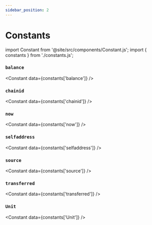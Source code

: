```yaml
---
sidebar_position: 2
---
```


# Constants

<!-- Custom component -->
import Constant from '@site/src/components/Constant.js';
import { constants } from './constants.js';

### `balance`

<Constant data={constants['balance']} />

### `chainid`

<Constant data={constants['chainid']} />

### `now`

<Constant data={constants['now']} />

### `selfaddress`

<Constant data={constants['selfaddress']} />

### `source`

<Constant data={constants['source']} />

### `transferred`

<Constant data={constants['transferred']} />

### `Unit`

<Constant data={constants['Unit']} />
